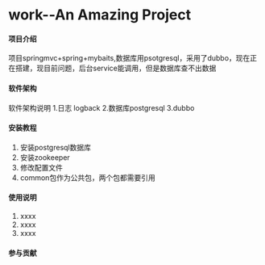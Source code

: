# work--An Amazing Project

#### 项目介绍
项目springmvc+spring+mybaits,数据库用psotgresql，采用了dubbo，现在正在搭建，现目前问题，后台service能调用，但是数据库查不出数据

#### 软件架构
软件架构说明
1.日志 logback
2.数据库postgresql
3.dubbo


#### 安装教程

1. 安装postgresql数据库
2. 安装zookeeper
3. 修改配置文件
4. common包作为公共包，两个包都需要引用

#### 使用说明

1. xxxx
2. xxxx
3. xxxx

#### 参与贡献

